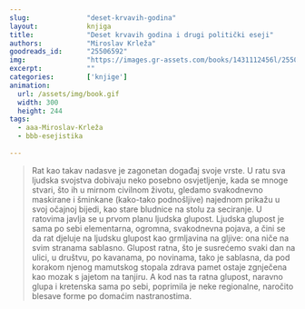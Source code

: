 ```yaml
---
slug:              "deset-krvavih-godina"
layout:            knjiga
title:             "Deset krvavih godina i drugi politički eseji"
authors:           "Miroslav Krleža"
goodreads_id:      "25506592"
img:               "https://images.gr-assets.com/books/1431112456l/25506592.jpg"
excerpt:           ""
categories:        ['knjige']
animation:
  url: /assets/img/book.gif
  width: 300
  height: 244
tags:
  - aaa-Miroslav-Krleža
  - bbb-esejistika
 
---
```


<blockquote>
Rat kao takav nadasve je zagonetan događaj svoje vrste. U ratu sva ljudska svojstva dobivaju neko posebno 
osvjetljenje, kada se mnoge stvari, što ih u mirnom civilnom životu, gledamo svakodnevno maskirane i šminkane 
(kako-tako podnošljive) najednom prikažu u svoj očajnoj bijedi, kao stare bludnice na stolu za seciranje. U ratovima 
javlja se u prvom planu ljudska glupost. Ljudska glupost je sama po sebi elementarna, ogromna, svakodnevna pojava, 
a čini se da rat djeluje na ljudsku glupost kao grmljavina na gljive: ona niče na svim stranama sablasno. Glupost 
ratna, što je susrećemo svaki dan na ulici, u društvu, po kavanama, po novinama, tako je sablasna, da pod korakom 
njenog mamutskog stopala zdrava pamet ostaje zgnječena kao mozak s jajetom na tanjiru. A kod nas ta ratna glupost, 
naravno glupa i kretenska sama po sebi, poprimila je neke regionalne, naročito blesave forme po domaćim nastranostima.
</blockquote>    